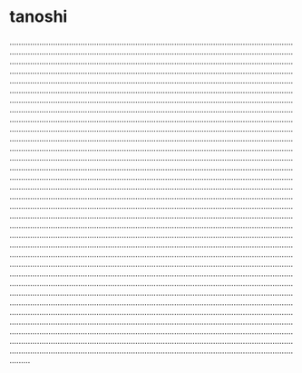 # tanoshi

.....................................................................................................................................................................................................................................................................................................................................................................................................................................................................................................................................................................................................................................................................................................................................................................................................................................................................................................................................................................................................................................................................................................................................................................................................................................................................................................................................................................................................................................................................................................................................................................................................................................................................................................................................................................................................................................................................................................................................................................................................................................................................................................................................................................................................................................................................................................................................................................................................................................................................................................................................................................................................................................................................................................................................................................................................................................................................................................................................................................................................................................................................................................................................................................................................................................................................................................................................................................................................................................................................................................................................................................................................................................................................................................................................................................................................................................................................................................................................................................................................................................................................................................................................................................................................................................................................